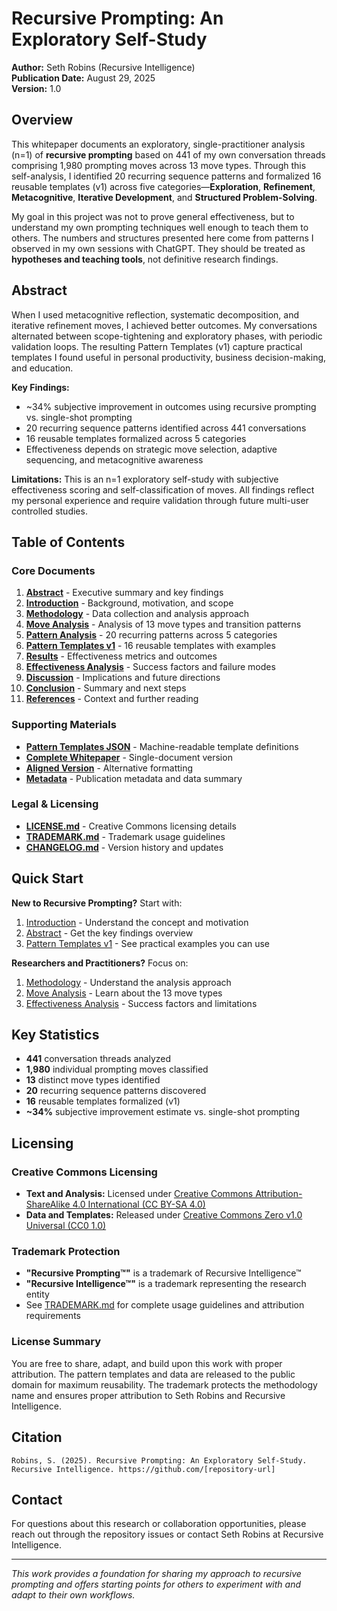 # Recursive Prompting: An Exploratory Self-Study

**Author:** Seth Robins (Recursive Intelligence)  
**Publication Date:** August 29, 2025  
**Version:** 1.0  

## Overview

This whitepaper documents an exploratory, single-practitioner analysis (n=1) of **recursive prompting** based on 441 of my own conversation threads comprising 1,980 prompting moves across 13 move types. Through this self-analysis, I identified 20 recurring sequence patterns and formalized 16 reusable templates (v1) across five categories—**Exploration**, **Refinement**, **Metacognitive**, **Iterative Development**, and **Structured Problem-Solving**.

My goal in this project was not to prove general effectiveness, but to understand my own prompting techniques well enough to teach them to others. The numbers and structures presented here come from patterns I observed in my own sessions with ChatGPT. They should be treated as **hypotheses and teaching tools**, not definitive research findings.

## Abstract

When I used metacognitive reflection, systematic decomposition, and iterative refinement moves, I achieved better outcomes. My conversations alternated between scope-tightening and exploratory phases, with periodic validation loops. The resulting Pattern Templates (v1) capture practical templates I found useful in personal productivity, business decision-making, and education.

**Key Findings:**
- ~34% subjective improvement in outcomes using recursive prompting vs. single-shot prompting
- 20 recurring sequence patterns identified across 441 conversations
- 16 reusable templates formalized across 5 categories
- Effectiveness depends on strategic move selection, adaptive sequencing, and metacognitive awareness

**Limitations:** This is an n=1 exploratory self-study with subjective effectiveness scoring and self-classification of moves. All findings reflect my personal experience and require validation through future multi-user controlled studies.

## Table of Contents

### Core Documents
1. **[Abstract](abstract.md)** - Executive summary and key findings
2. **[Introduction](introduction.md)** - Background, motivation, and scope
3. **[Methodology](methodology.md)** - Data collection and analysis approach
4. **[Move Analysis](move_analysis.md)** - Analysis of 13 move types and transition patterns
5. **[Pattern Analysis](pattern_analysis.md)** - 20 recurring patterns across 5 categories
6. **[Pattern Templates v1](pattern_templates_v1.md)** - 16 reusable templates with examples
7. **[Results](results.md)** - Effectiveness metrics and outcomes
8. **[Effectiveness Analysis](effectiveness_analysis.md)** - Success factors and failure modes
9. **[Discussion](discussion.md)** - Implications and future directions
10. **[Conclusion](conclusion.md)** - Summary and next steps
11. **[References](references.md)** - Context and further reading

### Supporting Materials
- **[Pattern Templates JSON](pattern_templates_v1.json)** - Machine-readable template definitions
- **[Complete Whitepaper](complete_whitepaper.md)** - Single-document version
- **[Aligned Version](complete_whitepaper_aligned.md)** - Alternative formatting
- **[Metadata](metadata.json)** - Publication metadata and data summary

### Legal & Licensing
- **[LICENSE.md](LICENSE.md)** - Creative Commons licensing details
- **[TRADEMARK.md](TRADEMARK.md)** - Trademark usage guidelines
- **[CHANGELOG.md](CHANGELOG.md)** - Version history and updates

## Quick Start

**New to Recursive Prompting?** Start with:
1. [Introduction](introduction.md) - Understand the concept and motivation
2. [Abstract](abstract.md) - Get the key findings overview
3. [Pattern Templates v1](pattern_templates_v1.md) - See practical examples you can use

**Researchers and Practitioners?** Focus on:
1. [Methodology](methodology.md) - Understand the analysis approach
2. [Move Analysis](move_analysis.md) - Learn about the 13 move types
3. [Effectiveness Analysis](effectiveness_analysis.md) - Success factors and limitations

## Key Statistics

- **441** conversation threads analyzed
- **1,980** individual prompting moves classified
- **13** distinct move types identified
- **20** recurring sequence patterns discovered
- **16** reusable templates formalized (v1)
- **~34%** subjective improvement estimate vs. single-shot prompting

## Licensing

### Creative Commons Licensing
- **Text and Analysis:** Licensed under [Creative Commons Attribution-ShareAlike 4.0 International (CC BY-SA 4.0)](https://creativecommons.org/licenses/by-sa/4.0/)
- **Data and Templates:** Released under [Creative Commons Zero v1.0 Universal (CC0 1.0)](https://creativecommons.org/publicdomain/zero/1.0/)

### Trademark Protection
- **"Recursive Prompting™"** is a trademark of Recursive Intelligence™
- **"Recursive Intelligence™"** is a trademark representing the research entity
- See [TRADEMARK.md](TRADEMARK.md) for complete usage guidelines and attribution requirements

### License Summary
You are free to share, adapt, and build upon this work with proper attribution. The pattern templates and data are released to the public domain for maximum reusability. The trademark protects the methodology name and ensures proper attribution to Seth Robins and Recursive Intelligence.

## Citation

```
Robins, S. (2025). Recursive Prompting: An Exploratory Self-Study. 
Recursive Intelligence. https://github.com/[repository-url]
```

## Contact

For questions about this research or collaboration opportunities, please reach out through the repository issues or contact Seth Robins at Recursive Intelligence.

---

*This work provides a foundation for sharing my approach to recursive prompting and offers starting points for others to experiment with and adapt to their own workflows.*
